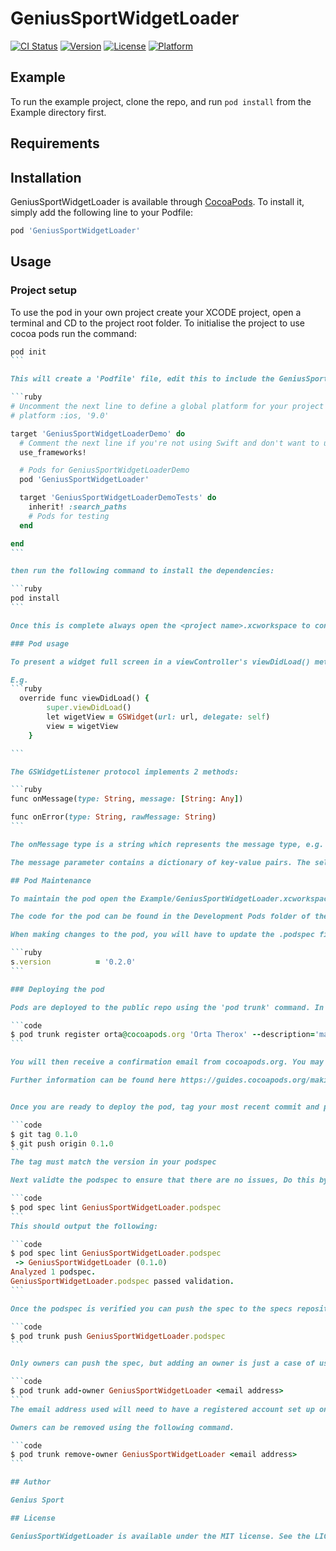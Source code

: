 # GeniusSportWidgetLoader

[![CI Status](http://img.shields.io/travis/GeniusSport/GeniusSportWidgetLoader.svg?style=flat)](https://travis-ci.org/GeniusSport/GeniusSportWidgetLoader)
[![Version](https://img.shields.io/cocoapods/v/GeniusSportWidgetLoader.svg?style=flat)](http://cocoapods.org/pods/GeniusSportWidgetLoader)
[![License](https://img.shields.io/cocoapods/l/GeniusSportWidgetLoader.svg?style=flat)](http://cocoapods.org/pods/GeniusSportWidgetLoader)
[![Platform](https://img.shields.io/cocoapods/p/GeniusSportWidgetLoader.svg?style=flat)](http://cocoapods.org/pods/GeniusSportWidgetLoader)

## Example

To run the example project, clone the repo, and run `pod install` from the Example directory first.

## Requirements

## Installation

GeniusSportWidgetLoader is available through [CocoaPods](http://cocoapods.org). To install
it, simply add the following line to your Podfile:

```ruby
pod 'GeniusSportWidgetLoader'
```

## Usage

### Project setup

To use the pod in your own project create your XCODE project, open a terminal and CD to the project root folder. To initialise the project to use cocoa pods run the command:

``````ruby
pod init
```

This will create a 'Podfile' file, edit this to include the GeniusSportWidgetLoader pod. Update the name of the targets to to be the same as your project:

```ruby
# Uncomment the next line to define a global platform for your project
# platform :ios, '9.0'

target 'GeniusSportWidgetLoaderDemo' do
  # Comment the next line if you're not using Swift and don't want to use dynamic frameworks
  use_frameworks!

  # Pods for GeniusSportWidgetLoaderDemo
  pod 'GeniusSportWidgetLoader'

  target 'GeniusSportWidgetLoaderDemoTests' do
    inherit! :search_paths
    # Pods for testing
  end

end
```

then run the following command to install the dependencies:

```ruby
pod install
```

Once this is complete always open the <project name>.xcworkspace to continue development.

### Pod usage

To present a widget full screen in a viewController's viewDidLoad() method, create an instance of GSWidget, passing in the url of the widget and a delegate object. Then set the main view of the viewController to the GSWidget object. The delegate can be any object that conforms to the GSWidgetListener protocol.

E.g.
```ruby
  override func viewDidLoad() {
        super.viewDidLoad()
        let wigetView = GSWidget(url: url, delegate: self)
        view = wigetView
    }

```

The GSWidgetListener protocol implements 2 methods:

```ruby
func onMessage(type: String, message: [String: Any])

func onError(type: String, rawMessage: String)
```

The onMessage type is a string which represents the message type, e.g. "addToBetslip".

The message parameter contains a dictionary of key-value pairs. The selection details are accessed the using the 'selection' key.

## Pod Maintenance

To maintain the pod open the Example/GeniusSportWidgetLoader.xcworkspace. Opening the project this way enables you to edit both the pod and the example app in the same project.

The code for the pod can be found in the Development Pods folder of the Pods project in XCODE.

When making changes to the pod, you will have to update the .podspec file to update the version number of the pod.

```ruby
s.version          = '0.2.0'
```

### Deploying the pod

Pods are deployed to the public repo using the 'pod trunk' command. In order to deploy a pod you need to set up an account with your email address. This begins a session on your current device. To create an account, type the following command, using your own email address:

```code
$ pod trunk register orta@cocoapods.org 'Orta Therox' --description='macbook air'
```

You will then receive a confirmation email from cocoapods.org. You may have to whitelist this domain.

Further information can be found here https://guides.cocoapods.org/making/getting-setup-with-trunk.html


Once you are ready to deploy the pod, tag your most recent commit and push it to the remote.

```code
$ git tag 0.1.0
$ git push origin 0.1.0
```
The tag must match the version in your podspec

Next validte the podspec to ensure that there are no issues, Do this by using the following command:

```code
$ pod spec lint GeniusSportWidgetLoader.podspec
```
This should output the following:

```code
$ pod spec lint GeniusSportWidgetLoader.podspec
 -> GeniusSportWidgetLoader (0.1.0)
Analyzed 1 podspec.
GeniusSportWidgetLoader.podspec passed validation.
```

Once the podspec is verified you can push the spec to the specs repository using the following command:

```code
$ pod trunk push GeniusSportWidgetLoader.podspec
```

Only owners can push the spec, but adding an owner is just a case of using the 'pod trunk add-owner' command.

```code
$ pod trunk add-owner GeniusSportWidgetLoader <email address>
```
The email address used will need to have a registered account set up on trunk in order to add them to a library.

Owners can be removed using the following command.

```code
$ pod trunk remove-owner GeniusSportWidgetLoader <email address>
```

## Author

Genius Sport

## License

GeniusSportWidgetLoader is available under the MIT license. See the LICENSE file for more info.

